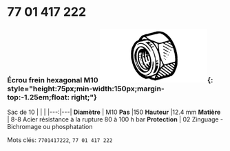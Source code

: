 # 77 01 417 222

### Écrou frein hexagonal M10 ![](../assets/images/parts/hex_brake_bolt.png){: style="height:75px;min-width:150px;margin-top:-1.25em;float: right;"}

Sac de 10
|   |   |
|---:|---|
**Diamètre** | M10
**Pas** |150
**Hauteur** |12.4 mm
**Matière** | 8-8 Acier résistance à la rupture 80 à 100 h bar
**Protection** | 02 Zinguage - Bichromage ou phosphatation

Mots clés: `7701417222`, `77 01 417 222`
